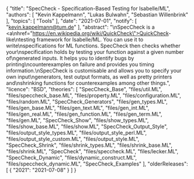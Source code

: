 {
    "title": "SpecCheck - Specification-Based Testing for Isabelle/ML",
    "authors": [
        "Kevin Kappelmann",
        "Lukas Bulwahn",
        "Sebastian Willenbrink"
    ],
    "topics": [
        "Tools"
    ],
    "date": "2021-07-01",
    "notify": [
        "kevin.kappelmann@tum.de"
    ],
    "abstract": "\nSpecCheck is a <a\nhref=\"https://en.wikipedia.org/wiki/QuickCheck\">QuickCheck</a>-like\ntesting framework for Isabelle/ML. You can use it to write\nspecifications for ML functions. SpecCheck then checks whether your\nspecification holds by testing your function against a given number of\ngenerated inputs. It helps you to identify bugs by printing\ncounterexamples on failure and provides you timing information.\nSpecCheck is customisable and allows you to specify your own input\ngenerators, test output formats, as well as pretty printers and\nshrinking functions for counterexamples among other things.",
    "licence": "BSD",
    "theories": [
        "SpecCheck_Base",
        "files/util.ML",
        "files/speccheck_base.ML",
        "files/property.ML",
        "files/configuration.ML",
        "files/random.ML",
        "SpecCheck_Generators",
        "files/gen_types.ML",
        "files/gen_base.ML",
        "files/gen_text.ML",
        "files/gen_int.ML",
        "files/gen_real.ML",
        "files/gen_function.ML",
        "files/gen_term.ML",
        "files/gen.ML",
        "SpecCheck_Show",
        "files/show_types.ML",
        "files/show_base.ML",
        "files/show.ML",
        "SpecCheck_Output_Style",
        "files/output_style_types.ML",
        "files/output_style_perl.ML",
        "files/output_style_custom.ML",
        "files/output_style.ML",
        "SpecCheck_Shrink",
        "files/shrink_types.ML",
        "files/shrink_base.ML",
        "files/shrink.ML",
        "SpecCheck",
        "files/speccheck.ML",
        "files/lecker.ML",
        "SpecCheck_Dynamic",
        "files/dynamic_construct.ML",
        "files/speccheck_dynamic.ML",
        "SpecCheck_Examples"
    ],
    "olderReleases": [
        {
            "2021": "2021-07-08"
        }
    ]
}